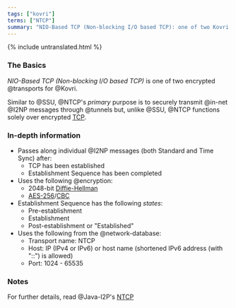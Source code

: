 ```yaml
---
tags: ["kovri"]
terms: ["NTCP"]
summary: "NIO-Based TCP (Non-blocking I/O based TCP): one of two Kovri transports"
---
```


{% include untranslated.html %}
### The Basics

*NIO-Based TCP (Non-blocking I/O based TCP)* is one of two encrypted @transports for @Kovri.

Similar to @SSU, @NTCP's *primary* purpose is to securely transmit @in-net @I2NP messages through @tunnels but, unlike @SSU, @NTCP functions solely over encrypted [TCP](https://en.wikipedia.org/wiki/Transmission_Control_Protocol).

### In-depth information

 - Passes along individual @I2NP messages (both Standard and Time Sync) after:
   - TCP has been established
   - Establishment Sequence has been completed
 - Uses the following @encryption:
   - 2048-bit [Diffie-Hellman](https://en.wikipedia.org/wiki/Diffie-hellman)
   - [AES-256](https://en.wikipedia.org/wiki/Advanced_Encryption_Standard)/[CBC](https://en.wikipedia.org/wiki/Block_cipher_modes_of_operation)
 - Establishment Sequence has the following *states*:
   - Pre-establishment
   - Establishment
   - Post-establishment or "Established"
 - Uses the following from the @network-database:
   - Transport name: NTCP
   - Host: IP (IPv4 or IPv6) or host name (shortened IPv6 address (with "::") is allowed)
   - Port: 1024 - 65535

### Notes

For further details, read @Java-I2P's [NTCP](https://geti2p.net/en/docs/transport/ntcp)
